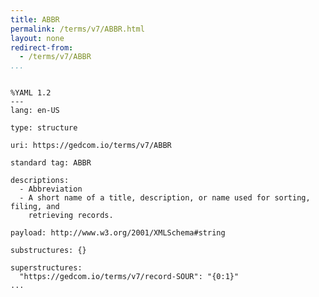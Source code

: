 ```yaml
---
title: ABBR
permalink: /terms/v7/ABBR.html
layout: none
redirect-from:
  - /terms/v7/ABBR
...
```


```

%YAML 1.2
---
lang: en-US

type: structure

uri: https://gedcom.io/terms/v7/ABBR

standard tag: ABBR

descriptions:
  - Abbreviation
  - A short name of a title, description, or name used for sorting, filing, and
    retrieving records.

payload: http://www.w3.org/2001/XMLSchema#string

substructures: {}

superstructures:
  "https://gedcom.io/terms/v7/record-SOUR": "{0:1}"
...

```
